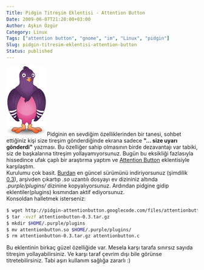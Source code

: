 ```yaml
---
Title: Pidgin Titreşim Eklentisi - Attention Button
Date: 2009-06-07T21:20:00+03:00
Author: Aşkın Özgür
Category: Linux
Tags: ["attention button", "gnome", "im", "Linux", "pidgin"]
Slug: pidgin-titresim-eklentisi-attention-button
Status: published
---
```


![Pidgin](/uploads/2009/06/pidgin.png "Pidgin")Pidginin en sevdiğim özelliklerinden bir tanesi, sohbet ettiğiniz kişi size tireşim gönderdiğinde ekrana sadece **"... size uyarı gönderdi"** yazması. Bu özelliğer sahip olmasının birde dezavantajı var tabiki, siz de başkalarına titreşim yollayamıyorsunuz. Bugün bu eksikliği fazlasıyla hissedince ufak çaplı bir araştırma yaptım ve [Attention Button](http://code.google.com/p/pidgin-attentionbutton/) eklentisiyle karşılaştım.  
Kurulumu çok basit. [Burdan](http://code.google.com/p/pidgin-attentionbutton/downloads/list) en güncel sürümünü indiriyorsunuz (şimdilik [0.3](http://pidgin-attentionbutton.googlecode.com/files/attentionbutton-0.3.tar.gz)), arşivden çıkartıp *.so* uzantılı dosyayı ev dizininiz altında *.purple/plugins/* dizinine kopyalıyorsunuz. Ardından pidgine gidip eklentiler(plugins) kısmından aktif ediyorsunuz.  
Konsoldan halletmek isterseniz:

```bash
$ wget http://pidgin-attentionbutton.googlecode.com/files/attentionbutton-0.3.tar.gz
$ tar -xvzf attentionbutton-0.3.tar.gz
$ mkdir $HOME/.purple/plugins
$ mv attentionbutton.so $HOME/.purple/plugins/
$ rm attentionbutton-0.3.tar.gz attentionbutton.c 
```

Bu eklentinin birkaç güzel özelliğide var. Mesela karşı tarafa sınırsız sayıda titreşim yollayabilirsiniz. Ve karşı taraf çevrim dışı bile görünse titretebilirsiniz. Tabi aşırı kullanım sağlığa zararlı :)
